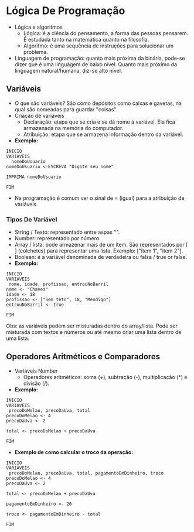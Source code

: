 # Lógica De Programação 
- Lógica e algoritmos
  * Lógica: é a ciência do pensamento, a forma das pessoas pensarem. É estudada tanto na matemática quanto na filosofia.
  * Algoritmo: é uma sequência de instruções para solucionar um problema.
 - Linguagem de programação: quanto mais próxima da binária, pode-se dizer que é uma linguágem de baixo nível. Quanto mais próximo da linguagem natural/humana, diz-se alto nível. 

## Variáveis
- O que são variáveis? 
São como depósitos como caixas e gavetas, na qual são nomeadas para guardar "coisas".
- Criação de variáveis
  * Declaração: etapa que se cria e se dá nome à variável. Ela fica armazenada na memória do computador.
  * Atribuição: etapa que se armazena informação dentro da variável.
- **Exemplo:**
```
INICIO
VARIAVEIS
  nomeDoUsuario
nomeDoUsuario <-ESCREVA "Digite seu nome"

IMPRIMA nomeDoUsuario

FIM
```
- Na programação é comum ver o sinal de = (igual) para a atribuição de variáveis.
### Tipos De Variável 
- String / Texto: representado entre aspas "".
- Number: representado por número.
- Array / lista: pode armazenar mais de um item. São representados por [ ] (colchetes) para representar uma lista. Exemplo: ["item 1", "item 2"].
- Boolean: é a variável denominada de verdadeira ou falsa / true or false.
- **Exemplo:**
```
INICIO
VARIAVEIS
 nome, idade, profissao, entrouNoBarril
nome <- "Chaves"
idade <- 18
profissao <- ["Sem teto", 18, "Mendigo"]
entrouNoBarril <- true

FIM
```
Obs: as variáveis podem ser misturadas dentro do array/lista. Pode ser misturada com textos e números ou até mesmo criar uma lista dentro de uma lista. 
## Operadores Aritméticos e Comparadores
 - Variáveis Number
    - Operadores aritméticos: soma (+), subtração (-), multiplicação (*) e divisão (/).
- **Exemplo:**
```
INICIO
VARIAVEIS
 precoDoMelao, precoDaUva, total
precoDoMelao <- 4
precoDaUva <- 2

total <- precoDoMelao + precoDaUva

FIM
```
- **Exemplo de como calcular o troco da operação:**
```
INICIO
VARIAVEIS
 precoDoMelao, precoDaUva, total, pagamentoEmDinheiro, troco
precoDoMelao <- 4
precoDaUva <- 2

total <- precoDoMelao + precoDaUva

pagamentoEmDinheiro <- 20

troco <- pagamentoEmDinheiro - total

FIM
```
